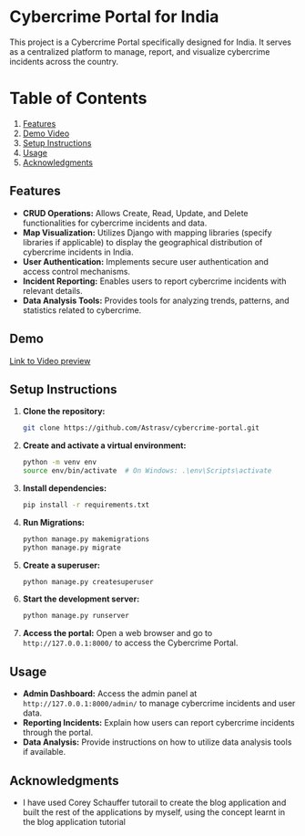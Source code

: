 # Cybercrime Portal for India

This project is a Cybercrime Portal specifically designed for India. It serves as a centralized platform to manage, report, and visualize cybercrime incidents across the country.

# Table of Contents

1. [Features](#features)
2. [Demo Video](#demo)
3. [Setup Instructions](#setup-instructions)
4. [Usage](#usage)
5. [Acknowledgments](#acknowledgments)


## Features

- **CRUD Operations:** Allows Create, Read, Update, and Delete functionalities for cybercrime incidents and data.
- **Map Visualization:** Utilizes Django with mapping libraries (specify libraries if applicable) to display the geographical distribution of cybercrime incidents in India.
- **User Authentication:** Implements secure user authentication and access control mechanisms.
- **Incident Reporting:** Enables users to report cybercrime incidents with relevant details.
- **Data Analysis Tools:** Provides tools for analyzing trends, patterns, and statistics related to cybercrime.

## Demo
[Link to Video preview](https://drive.google.com/file/d/1So_2IOJJTGYUm35qQYZlzzE3xGHLoj-T/view?usp=drive_link)



## Setup Instructions

1. **Clone the repository:**
   ```bash
   git clone https://github.com/Astrasv/cybercrime-portal.git
   ```

2. **Create and activate a virtual environment:**
   ```bash
   python -m venv env
   source env/bin/activate  # On Windows: .\env\Scripts\activate
   ```

3. **Install dependencies:**
   ```bash
   pip install -r requirements.txt
   ```

4. **Run Migrations:**
   ```bash
   python manage.py makemigrations
   python manage.py migrate
   ```

5. **Create a superuser:**
   ```bash
   python manage.py createsuperuser
   ```

6. **Start the development server:**
   ```bash
   python manage.py runserver
   ```

7. **Access the portal:**
   Open a web browser and go to `http://127.0.0.1:8000/` to access the Cybercrime Portal.

## Usage

- **Admin Dashboard:** Access the admin panel at `http://127.0.0.1:8000/admin/` to manage cybercrime incidents and user data.
- **Reporting Incidents:** Explain how users can report cybercrime incidents through the portal.
- **Data Analysis:** Provide instructions on how to utilize data analysis tools if available.



## Acknowledgments

- I have used Corey Schauffer tutorail to create the blog application and built the rest of the applications by myself, using the concept learnt in the blog application tutorial
